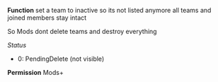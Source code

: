 **Function**
set a team to inactive so its not listed anymore
all teams and joined members stay intact

So Mods dont delete teams and destroy everything

*Status*
  - 0: PendingDelete (not visible)

**Permission**
Mods+
